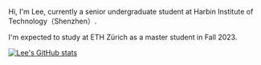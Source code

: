 Hi, I'm Lee, currently a senior undergraduate student at Harbin Institute of Technology（Shenzhen）. 

I'm expected to study at ETH Zürich as a master student in Fall 2023.

[![Lee's GitHub stats](https://github-readme-stats.vercel.app/api?username=Lee-abcde&theme=great-gatsby)](https://github.com/anuraghazra/github-readme-stats)
<!--
**Lee-abcde/Lee-abcde** is a ✨ _special_ ✨ repository because its `README.md` (this file) appears on your GitHub profile.

Here are some ideas to get you started:

- 🔭 I’m currently working on ...
- 🌱 I’m currently learning ...
- 👯 I’m looking to collaborate on ...
- 🤔 I’m looking for help with ...
- 💬 Ask me about ...
- 📫 How to reach me: ...
- 😄 Pronouns: ...
- ⚡ Fun fact: ...
-->
